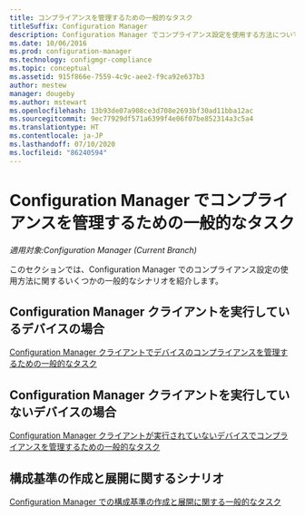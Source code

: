```yaml
---
title: コンプライアンスを管理するための一般的なタスク
titleSuffix: Configuration Manager
description: Configuration Manager でコンプライアンス設定を使用する方法について説明します。
ms.date: 10/06/2016
ms.prod: configuration-manager
ms.technology: configmgr-compliance
ms.topic: conceptual
ms.assetid: 915f866e-7559-4c9c-aee2-f9ca92e637b3
author: mestew
manager: dougeby
ms.author: mstewart
ms.openlocfilehash: 13b93de07a908ce3d708e2693bf30ad11bba12ac
ms.sourcegitcommit: 9ec77929df571a6399f4e06f07be852314a3c5a4
ms.translationtype: HT
ms.contentlocale: ja-JP
ms.lasthandoff: 07/10/2020
ms.locfileid: "86240594"
---
```

# <a name="common-tasks-for-managing-compliance-with-configuration-manager"></a>Configuration Manager でコンプライアンスを管理するための一般的なタスク

*適用対象:Configuration Manager (Current Branch)*

このセクションでは、Configuration Manager でのコンプライアンス設定の使用方法に関するいくつかの一般的なシナリオを紹介します。  

## <a name="for-devices-that-run-the-configuration-manager-client"></a>Configuration Manager クライアントを実行しているデバイスの場合  
 [Configuration Manager クライアントでデバイスのコンプライアンスを管理するための一般的なタスク](../../compliance/plan-design/common-tasks-for-managing-compliance-on-devices-with-the-client.md)  

## <a name="for-devices-that-do-not-run-the-configuration-manager-client"></a>Configuration Manager クライアントを実行していないデバイスの場合  
 [Configuration Manager クライアントが実行されていないデバイスでコンプライアンスを管理するための一般的なタスク](../../mdm/understand/what-happened-to-hybrid.md)  

## <a name="scenarios-for-creating-and-deploying-configuration-baselines"></a>構成基準の作成と展開に関するシナリオ  
 [Configuration Manager での構成基準の作成と展開に関する一般的なタスク](../../compliance/plan-design/common-tasks-for-creating-and-deploying-configuration-baselines.md)  
